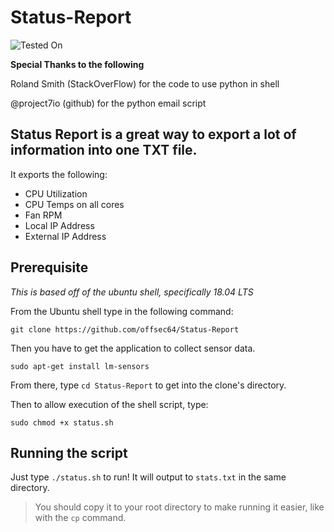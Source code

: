 # Status-Report
![Tested On](https://img.shields.io/badge/tested%20with-Ubuntu%2018.04%20LTS-green)

**Special Thanks to the following**

Roland Smith (StackOverFlow) for the code to use python in shell

@project7io (github) for the python email script

## Status Report is a great way to export a lot of information into one TXT file.
It exports the following:
* CPU Utilization
* CPU Temps on all cores
* Fan RPM
* Local IP Address
* External IP Address

## Prerequisite
_This is based off of the ubuntu shell, specifically 18.04 LTS_

From the Ubuntu shell type in the following command:

`git clone https://github.com/offsec64/Status-Report`

Then you have to get the application to collect sensor data.

`sudo apt-get install lm-sensors`

From there, type `cd Status-Report` to get into the clone's directory.

Then to allow execution of the shell script, type:

`sudo chmod +x status.sh`

## Running the script

Just type `./status.sh` to run! It will output to `stats.txt` in the same directory. 


> You should copy it to your root directory to make running it easier, like with the `cp` command.



